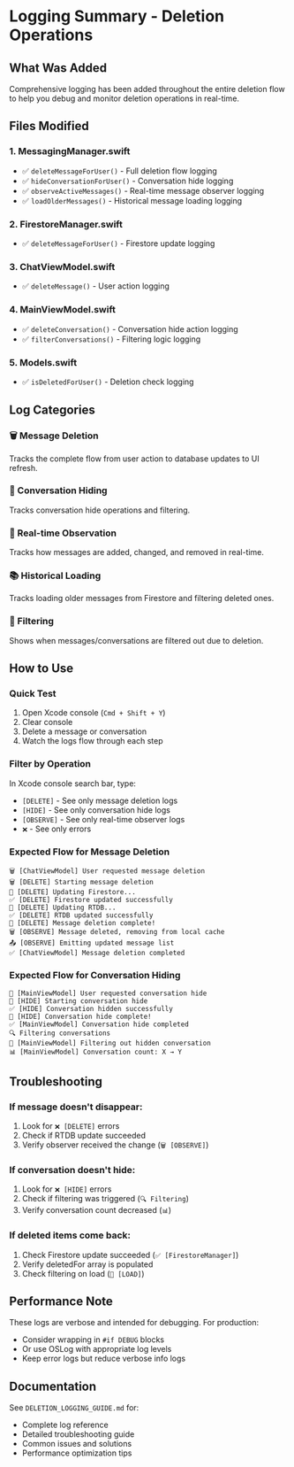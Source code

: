 # Logging Summary - Deletion Operations

## What Was Added

Comprehensive logging has been added throughout the entire deletion flow to help you debug and monitor deletion operations in real-time.

## Files Modified

### 1. MessagingManager.swift
- ✅ `deleteMessageForUser()` - Full deletion flow logging
- ✅ `hideConversationForUser()` - Conversation hide logging
- ✅ `observeActiveMessages()` - Real-time message observer logging
- ✅ `loadOlderMessages()` - Historical message loading logging

### 2. FirestoreManager.swift
- ✅ `deleteMessageForUser()` - Firestore update logging

### 3. ChatViewModel.swift
- ✅ `deleteMessage()` - User action logging

### 4. MainViewModel.swift
- ✅ `deleteConversation()` - Conversation hide action logging
- ✅ `filterConversations()` - Filtering logic logging

### 5. Models.swift
- ✅ `isDeletedForUser()` - Deletion check logging

## Log Categories

### 🗑️ Message Deletion
Tracks the complete flow from user action to database updates to UI refresh.

### 👻 Conversation Hiding
Tracks conversation hide operations and filtering.

### 📨 Real-time Observation
Tracks how messages are added, changed, and removed in real-time.

### 📚 Historical Loading
Tracks loading older messages from Firestore and filtering deleted ones.

### 🚫 Filtering
Shows when messages/conversations are filtered out due to deletion.

## How to Use

### Quick Test
1. Open Xcode console (`Cmd + Shift + Y`)
2. Clear console
3. Delete a message or conversation
4. Watch the logs flow through each step

### Filter by Operation
In Xcode console search bar, type:
- `[DELETE]` - See only message deletion logs
- `[HIDE]` - See only conversation hide logs
- `[OBSERVE]` - See only real-time observer logs
- `❌` - See only errors

### Expected Flow for Message Deletion
```
🗑️ [ChatViewModel] User requested message deletion
🗑️ [DELETE] Starting message deletion
📝 [DELETE] Updating Firestore...
✅ [DELETE] Firestore updated successfully
📝 [DELETE] Updating RTDB...
✅ [DELETE] RTDB updated successfully
🎉 [DELETE] Message deletion complete!
🗑️ [OBSERVE] Message deleted, removing from local cache
📤 [OBSERVE] Emitting updated message list
✅ [ChatViewModel] Message deletion completed
```

### Expected Flow for Conversation Hiding
```
👻 [MainViewModel] User requested conversation hide
👻 [HIDE] Starting conversation hide
✅ [HIDE] Conversation hidden successfully
🎉 [HIDE] Conversation hide complete!
✅ [MainViewModel] Conversation hide completed
🔍 Filtering conversations
👻 [MainViewModel] Filtering out hidden conversation
📊 [MainViewModel] Conversation count: X → Y
```

## Troubleshooting

### If message doesn't disappear:
1. Look for `❌ [DELETE]` errors
2. Check if RTDB update succeeded
3. Verify observer received the change (`🗑️ [OBSERVE]`)

### If conversation doesn't hide:
1. Look for `❌ [HIDE]` errors
2. Check if filtering was triggered (`🔍 Filtering`)
3. Verify conversation count decreased (`📊`)

### If deleted items come back:
1. Check Firestore update succeeded (`✅ [FirestoreManager]`)
2. Verify deletedFor array is populated
3. Check filtering on load (`🚫 [LOAD]`)

## Performance Note

These logs are verbose and intended for debugging. For production:
- Consider wrapping in `#if DEBUG` blocks
- Or use OSLog with appropriate log levels
- Keep error logs but reduce verbose info logs

## Documentation

See `DELETION_LOGGING_GUIDE.md` for:
- Complete log reference
- Detailed troubleshooting guide
- Common issues and solutions
- Performance optimization tips


